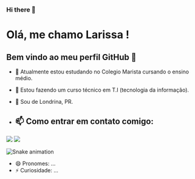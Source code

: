 ### Hi there 👋

# Olá, me chamo Larissa ! 
## Bem vindo ao meu perfil GitHub 👋  

- 🔭 Atualmente estou estudando no Colegio Marista cursando o ensino médio.
- 🌱 Estou  fazendo um curso técnico em T.I (tecnologia da informação).
- 💬 Sou de Londrina, PR.
  
- ##  📫 Como entrar em contato comigo:
<div>
  <a href="https://instagram.com/seu-usuário-instagram-aqui" target="_blank"><img loading="lazy" src="https://img.shields.io/badge/-Instagram-%23E4405F?style=for-the-badge&logo=instagram&logoColor=white" target="_blank"></a>
  <a href="https://www.linkedin.com/in/https://www.linkedin.com/in/larissa-manrique-6a1473245/" target="_blank"><img loading="lazy" src="https://img.shields.io/badge/-LinkedIn-%230077B5?style=for-the-badge&logo=linkedin&logoColor=white" target="_blank"></a>   
</div>

![Snake animation](https://github.com/seu-usuário-aqui/seu-usuário-aqui/blob/output/github-contribution-grid-snake.svg)
- 😄 Pronomes: ...
- ⚡ Curiosidade: ...





















<!--
**larissassk/larissassk** is a ✨ _special_ ✨ repository because its `README.md` (this file) appears on your GitHub profile.

Here are some ideas to get you started:

- 🔭 I’m currently working on ...
- 🌱 I’m currently learning ...
- 👯 I’m looking to collaborate on ...
- 🤔 I’m looking for help with ...
- 💬 Ask me about ...
- 📫 How to reach me: ...
- 😄 Pronouns: ...
- ⚡ Fun fact: ...
-->
